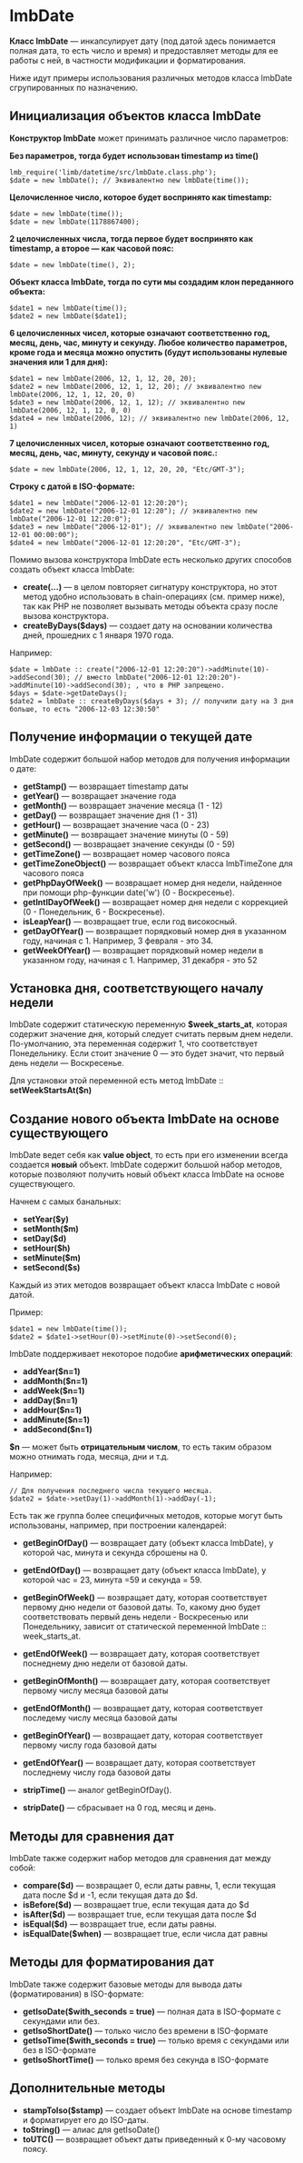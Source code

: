 # lmbDate
**Класс lmbDate** — инкапсулирует дату (под датой здесь понимается полная дата, то есть число и время) и предоставляет методы для ее работы с ней, в частности модификации и форматирования.

Ниже идут примеры использования различных методов класса lmbDate сгрупированных по назначению.

## Инициализация объектов класса lmbDate
**Конструктор lmbDate** может принимать различное число параметров:

**Без параметров, тогда будет использован timestamp из time()**

    lmb_require('limb/datetime/src/lmbDate.class.php');
    $date = new lmbDate(); // Эквивалентно new lmbDate(time());

**Целочисленное число, которое будет воспринято как timestamp:**

    $date = new lmbDate(time());
    $date = new lmbDate(1178867400);

**2 целочисленных числа, тогда первое будет воспринято как timestamp, а второе — как часовой пояс:**

    $date = new lmbDate(time(), 2);

**Объект класса lmbDate, тогда по сути мы создадим клон переданного объекта:**

    $date1 = new lmbDate(time());
    $date2 = new lmbDate($date1);

**6 целочисленных чисел, которые означают соответственно год, месяц, день, час, минуту и секунду. Любое количество параметров, кроме года и месяца можно опустить (будут использованы нулевые значения или 1 для дня):**

    $date1 = new lmbDate(2006, 12, 1, 12, 20, 20);
    $date2 = new lmbDate(2006, 12, 1, 12, 20); // эквивалентно new lmbDate(2006, 12, 1, 12, 20, 0)
    $date3 = new lmbDate(2006, 12, 1, 12); // эквивалентно new lmbDate(2006, 12, 1, 12, 0, 0)
    $date4 = new lmbDate(2006, 12); // эквивалентно new lmbDate(2006, 12, 1)

**7 целочисленных чисел, которые означают соответственно год, месяц, день, час, минуту, секунду и часовой пояс.:**

    $date = new lmbDate(2006, 12, 1, 12, 20, 20, "Etc/GMT-3");

**Строку с датой в ISO-формате:**

    $date1 = new lmbDate("2006-12-01 12:20:20");
    $date2 = new lmbDate("2006-12-01 12:20"); // эквивалентно new lmbDate("2006-12-01 12:20:0");
    $date3 = new lmbDate("2006-12-01"); // эквивалентно new lmbDate("2006-12-01 00:00:00");
    $date4 = new lmbDate("2006-12-01 12:20:20", "Etc/GMT-3");

Помимо вызова конструктора lmbDate есть несколько других способов создать объект класса lmbDate:

* **create(…)** — в целом повторяет сигнатуру конструктора, но этот метод удобно использовать в chain-операциях (см. пример ниже), так как PHP не позволяет вызывать методы объекта сразу после вызова конструктора.
* **createByDays($days)** — создает дату на основании количества дней, прошедних с 1 января 1970 года.

Например:

    $date = lmbDate :: create("2006-12-01 12:20:20")->addMinute(10)->addSecond(30); // вместо lmbDate("2006-12-01 12:20:20")->addMinute(10)->addSecond(30); , что в PHP запрещено.
    $days = $date->getDateDays();
    $date2 = lmbDate :: createByDays($days + 3); // получили дату на 3 дня больше, то есть "2006-12-03 12:30:50"

## Получение информации о текущей дате
lmbDate содержит большой набор методов для получения информации о дате:

* **getStamp()** — возвращает timestamp даты
* **getYear()** — возвращает значение года
* **getMonth()** — возвращает значение месяца (1 - 12)
* **getDay()** — возвращает значение дня (1 - 31)
* **getHour()** — возвращает значение часа (0 - 23)
* **getMinute()** — возвращает значение минуты (0 - 59)
* **getSecond()** — возвращает значение секунды (0 - 59)
* **getTimeZone()** — возвращает номер часового пояса
* **getTimeZoneObject()** — возвращает объект класса lmbTimeZone для часового пояса
* **getPhpDayOfWeek()** — возвращает номер дня недели, найденное при помощи php-функции date('w') (0 - Воскресенье).
* **getIntlDayOfWeek()** — возвращает номер дня недели с коррекцией (0 - Понедельник, 6 - Воскресенье).
* **isLeapYear()** — возвращает true, если год високосный.
* **getDayOfYear()** — возвращает порядковый номер дня в указанном году, начиная с 1. Например, 3 февраля - это 34.
* **getWeekOfYear()** — возвращает порядковый номер недели в указанном году, начиная с 1. Например, 31 декабря - это 52

## Установка дня, соответствующего началу недели
lmbDate содержит статическую переменную **$week_starts_at**, которая содержит значение дня, который следует считать первым днем недели. По-умолчанию, эта переменная содержит 1, что соответствует Понедельнику. Если стоит значение 0 — это будет значит, что первый день недели — Воскресенье.

Для установки этой переменной есть метод lmbDate :: **setWeekStartsAt($n)**

## Создание нового объекта lmbDate на основе существующего
lmbDate ведет себя как **value object**, то есть при его изменении всегда создается **новый** объект. lmbDate содержит большой набор методов, которые позволяют получить новый объект класса lmbDate на основе существующего.

Начнем с самых банальных:

* **setYear($y)**
* **setMonth($m)**
* **setDay($d)**
* **setHour($h)**
* **setMinute($m)**
* **setSecond($s)**

Каждый из этих методов возвращает объект класса lmbDate с новой датой.

Пример:

    $date1 = new lmbDate(time());
    $date2 = $date1->setHour(0)->setMinute(0)->setSecond(0);

lmbDate поддерживает некоторое подобие **арифметических операций**:

* **addYear($n=1)**
* **addMonth($n=1)**
* **addWeek($n=1)**
* **addDay($n=1)**
* **addHour($n=1)**
* **addMinute($n=1)**
* **addSecond($n=1)**

**$n** — может быть **отрицательным числом**, то есть таким образом можно отнимать года, месяца, дни и т.д.

Например:

    // Для получения последнего числа текущего месяца.
    $date2 = $date->setDay(1)->addMonth(1)->addDay(-1);

Есть так же группа более специфичных методов, которые могут быть использованы, например, при построении календарей:

* **getBeginOfDay()** — возвращает дату (объект класса lmbDate), у которой час, минута и секунда сброшены на 0.
* **getEndOfDay()** — возвращает дату (объект класса lmbDate), у которой час = 23, минута =59 и секунда = 59.
* **getBeginOfWeek()** — возвращает дату, которая соответствует первому дню недели от базовой даты. То, какому дню будет соответствовать первый день недели - Воскресенью или Понедельнику, зависит от статической переменной lmbDate :: week_starts_at.
* **getEndOfWeek()** — возвращает дату, которая соответствует поснеднему дню недели от базовой даты.
* **getBeginOfMonth()** — возвращает дату, которая соответствует первому числу месяца базовой даты
* **getEndOfMonth()** — возвращает дату, которая соответствует последему числу месяца базовой даты
* **getBeginOfYear()** — возвращает дату, которая соответствует первому числу года базовой даты
* **getEndOfYear()** — возвращает дату, которая соответствует последнему числу года базовой даты

* **stripTime()** — аналог getBeginOfDay().
* **stripDate()** — сбрасывает на 0 год, месяц и день.

## Методы для сравнения дат
lmbDate также содержит набор методов для сравнения дат между собой:

* **compare($d)** — возвращает 0, если даты равны, 1, если текущая дата после $d и -1, если текущая дата до $d.
* **isBefore($d)** — возвращает true, если текущая дата до $d
* **isAfter($d)** — возвращает true, если текущая дата после $d
* **isEqual($d)** — возвращает true, если даты равны.
* **isEqualDate($when)** — возвращает true, если числа дат равны

## Методы для форматирования дат
lmbDate также содержит базовые методы для вывода даты (форматирования) в ISO-формате:

* **getIsoDate($with_seconds = true)** — полная дата в ISO-формате с секундами или без.
* **getIsoShortDate()** — только число без времени в ISO-формате
* **getIsoTime($with_seconds = true)** — только время с секундами или без в ISO-формате
* **getIsoShortTime()** — только время без секунда в ISO-формате

## Дополнительные методы
* **stampToIso($stamp)** — создает объект lmbDate на основе timestamp и форматирует его до ISO-даты.
* **toString()** — алиас для getIsoDate()
* **toUTC()** — возвращает объект даты приведенный к 0-му часовому поясу.
